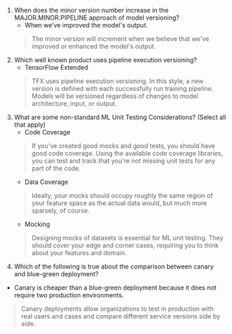 1. When does the minor version number increase in the MAJOR.MINOR.PIPELINE approach of model versioning?
   + When we’ve improved the model's output.
   >  The minor version will increment when we believe that we've improved or enhanced the model's output.
2. Which well known product uses pipeline execution versioning?
   + TensorFlow Extended
   > TFX uses pipeline execution versioning. In this style, a new version is defined with each successfully run training pipeline. Models will be versioned regardless of changes to model architecture, input, or output.
3. What are some non-standard ML Unit Testing Considerations? (Select all that apply)
   + Code Coverage
   > If you've created good mocks and good tests, you should have good code coverage. Using the available code coverage libraries, you can test and track that you're not missing unit tests for any part of the code.
   + Data Coverage
   > Ideally, your mocks should occupy roughly the same region of your feature space as the actual data would, but much more sparsely, of course.
   + Mocking
   >  Designing mocks of datasets is essential for ML unit testing. They should cover your edge and corner cases, requiring you to think about your features and domain.
4.  Which of the following is true about the comparison between canary and blue-green deployment?
   + Canary is cheaper than a blue-green deployment because it does not require two production environments.
   > Canary deployments allow organizations to test in production with real users and cases and compare different service versions side by side.